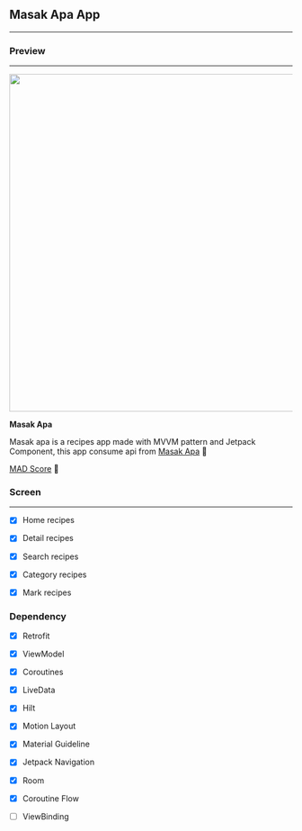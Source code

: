 ## Masak Apa App
---

### Preview
---

<img src="https://github.com/tomorisakura/masak-apa/blob/master/preview/preview.png" width="600">

__Masak Apa__ 

Masak apa is a recipes app made with MVVM pattern and Jetpack Component, this app consume api from [Masak Apa](https://github.com/tomorisakura/unofficial-masakapahariini-api) 🚀

[MAD Score](https://madscorecard.withgoogle.com/scorecards/2679097760/) 🎯

### Screen
---

- [x] Home recipes

- [x] Detail recipes

- [x] Search recipes

- [x] Category recipes

- [x] Mark recipes

### Dependency

- [x] Retrofit

- [x] ViewModel

- [x] Coroutines

- [x] LiveData

- [x] Hilt

- [x] Motion Layout

- [x] Material Guideline

- [x] Jetpack Navigation

- [x] Room

- [x] Coroutine Flow

- [ ] ViewBinding